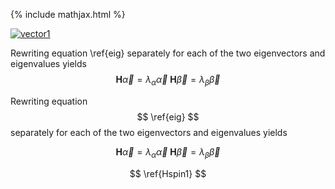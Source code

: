 {% include mathjax.html %}


[![vector1](https://github.com/MjCote/Quantum-Chaos/blob/master/vectors2018.png)](https://github.com/MjCote/Quantum-Chaos/blob/master/vectors2018.png)

Rewriting equation \ref{eig} separately for each of the two eigenvectors and eigenvalues yields
$$ \mathbf{H}\vec{\alpha}=\lambda_{\alpha}\vec{\alpha}\label{Hspin1}\ \mathbf{H}\vec{\beta}=\lambda_{\beta}\vec{\beta}\label{Hspin2} $$

Rewriting equation $$ \ref{eig} $$ separately for each of the two eigenvectors and eigenvalues yields

$$ \begin{equation} \mathbf{H}\vec{\alpha}=\lambda_{\alpha}\vec{\alpha}\label{Hspin1}\ \mathbf{H}\vec{\beta}=\lambda_{\beta}\vec{\beta}\label{Hspin2} \end{equation} $$

$$ \ref{Hspin1} $$
